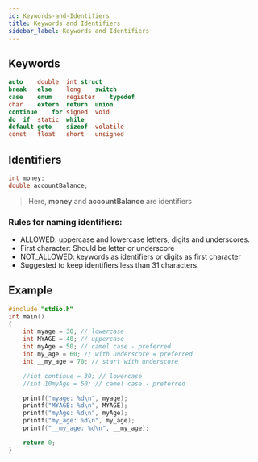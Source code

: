 ```yaml
---
id: Keywords-and-Identifiers
title: Keywords and Identifiers
sidebar_label: Keywords and Identifiers
---
```


## Keywords

```c
auto	double	int	struct
break	else	long	switch
case	enum	register	typedef
char	extern	return	union
continue	for	signed	void
do	if	static	while
default	goto	sizeof	volatile
const	float	short	unsigned
```


## Identifiers

```c
int money;
double accountBalance;
```
> Here, **money** and **accountBalance** are identifiers

### Rules for naming identifiers:

- ALLOWED: uppercase and lowercase letters, digits and underscores.
- First character: Should be letter or underscore
- NOT_ALLOWED: keywords as identifiers or digits as first character
- Suggested to keep identifiers less than 31 characters.

## Example

```c
#include "stdio.h"
int main() 
{
    int myage = 30; // lowercase
    int MYAGE = 40; // uppercase
    int myAge = 50; // camel case - preferred
    int my_age = 60; // with underscore = preferred
    int __my_age = 70; // start with underscore

    //int continue = 30; // lowercase
    //int 10myAge = 50; // camel case - preferred    

    printf("myage: %d\n", myage);
    printf("MYAGE: %d\n", MYAGE);
    printf("myAge: %d\n", myAge);
    printf("my_age: %d\n", my_age);
    printf("__my_age: %d\n", __my_age);

    return 0;
}
```